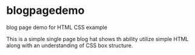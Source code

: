 # blogpagedemo 
blog page demo for HTML CSS example


This is a simple single page blog hat shows th ability utilize simple HTML along with an understanding of CSS box structure.
